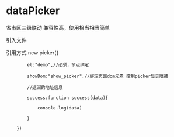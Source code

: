 
# dataPicker
省市区三级联动 兼容性高，使用相当相当简单

引入文件

 <script src="./index.js"></script>


 <link rel="stylesheet" href="./index.css"/>

引用方式
new picker({

            el:"demo",//必须，节点绑定

            showDom:"show_picker",//绑定页面dom元素 控制picker显示隐藏

            //返回的地址信息

            success:function success(data){

                console.log(data)

            }

        })
